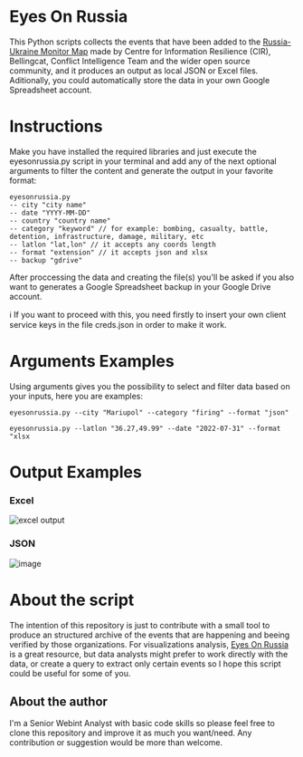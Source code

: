 # Eyes On Russia
This Python scripts collects the events that have been added to the [Russia-Ukraine Monitor Map](https://eyesonrussia.org/) made by Centre for Information Resilience (CIR), Bellingcat, Conflict Intelligence Team  and the wider open source community, and it produces an output as local JSON or Excel files. Aditionally, you could automatically store the data in your own Google Spreadsheet account.  

# Instructions
Make you have installed the required libraries and just execute the eyesonrussia.py script in your terminal and add any of the next optional arguments to filter the content and generate the output in your favorite format:
~~~
eyesonrussia.py
-- city "city name" 
-- date "YYYY-MM-DD"
-- country "country name"
-- category "keyword" // for example: bombing, casualty, battle, detention, infrastructure, damage, military, etc
-- latlon "lat,lon" // it accepts any coords length
-- format "extension" // it accepts json and xlsx
-- backup "gdrive" 
~~~

After proccessing the data and creating the file(s) you'll be asked if you also want to generates a Google Spreadsheet backup in your Google Drive account. 

ℹ️ If you want to proceed with this, you need firstly to insert your own client service keys in the file creds.json in order to make it work. 

# Arguments Examples
Using arguments gives you the possibility to select and filter data based on your inputs, here you are examples:

`eyesonrussia.py --city "Mariupol" --category "firing" --format "json"`

`eyesonrussia.py --latlon "36.27,49.99" --date "2022-07-31" --format "xlsx`

# Output Examples
### Excel
![excel output](https://i.imgur.com/qPPx9Jm.jpeg)

### JSON
![image](https://i.imgur.com/HRuOQlA.jpeg)



# About the script
The intention of this repository is just to contribute with a small tool to produce an structured archive of the events that are happening and beeing verified by those organizations. For visualizations analysis, [Eyes On Russia](https://eyesonrussia.org) is a great resource, but data analysts might prefer to work directly with the data, or create a query to extract only certain events so I hope this script could be useful for some of you.

## About the author
I'm a Senior Webint Analyst with basic code skills so please feel free to clone this repository and improve it as much you want/need. Any contribution or suggestion would be more than welcome.
